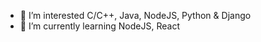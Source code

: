 - 🔭 I’m interested C/C++, Java, NodeJS, Python & Django 
- 🌱 I’m currently learning NodeJS, React



